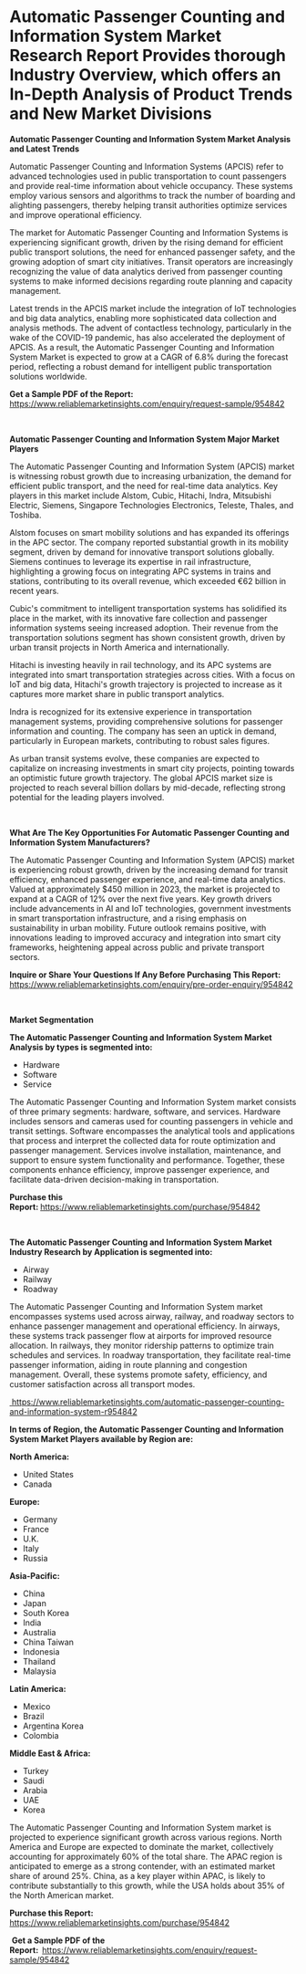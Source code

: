 <p><h1>Automatic Passenger Counting and Information System Market Research Report Provides thorough Industry Overview, which offers an In-Depth Analysis of Product Trends and New Market Divisions</h1></p><p><strong>Automatic Passenger Counting and Information System Market Analysis and Latest Trends</strong></p>
<p><p>Automatic Passenger Counting and Information Systems (APCIS) refer to advanced technologies used in public transportation to count passengers and provide real-time information about vehicle occupancy. These systems employ various sensors and algorithms to track the number of boarding and alighting passengers, thereby helping transit authorities optimize services and improve operational efficiency. </p><p>The market for Automatic Passenger Counting and Information Systems is experiencing significant growth, driven by the rising demand for efficient public transport solutions, the need for enhanced passenger safety, and the growing adoption of smart city initiatives. Transit operators are increasingly recognizing the value of data analytics derived from passenger counting systems to make informed decisions regarding route planning and capacity management.</p><p>Latest trends in the APCIS market include the integration of IoT technologies and big data analytics, enabling more sophisticated data collection and analysis methods. The advent of contactless technology, particularly in the wake of the COVID-19 pandemic, has also accelerated the deployment of APCIS. As a result, the Automatic Passenger Counting and Information System Market is expected to grow at a CAGR of 6.8% during the forecast period, reflecting a robust demand for intelligent public transportation solutions worldwide.</p></p>
<p><strong>Get a Sample PDF of the Report:&nbsp;</strong> <a href="https://www.reliablemarketinsights.com/enquiry/request-sample/954842?utm_campaign=1558&utm_medium=2&utm_source=Github&utm_content=ia&utm_term=18042025&utm_id=automatic-passenger-counting-and-information-system">https://www.reliablemarketinsights.com/enquiry/request-sample/954842</a></p>
<p>&nbsp;</p>
<p><strong>Automatic Passenger Counting and Information System Major Market Players</strong></p>
<p><p>The Automatic Passenger Counting and Information System (APCIS) market is witnessing robust growth due to increasing urbanization, the demand for efficient public transport, and the need for real-time data analytics. Key players in this market include Alstom, Cubic, Hitachi, Indra, Mitsubishi Electric, Siemens, Singapore Technologies Electronics, Teleste, Thales, and Toshiba.</p><p>Alstom focuses on smart mobility solutions and has expanded its offerings in the APC sector. The company reported substantial growth in its mobility segment, driven by demand for innovative transport solutions globally. Siemens continues to leverage its expertise in rail infrastructure, highlighting a growing focus on integrating APC systems in trains and stations, contributing to its overall revenue, which exceeded €62 billion in recent years.</p><p>Cubic's commitment to intelligent transportation systems has solidified its place in the market, with its innovative fare collection and passenger information systems seeing increased adoption. Their revenue from the transportation solutions segment has shown consistent growth, driven by urban transit projects in North America and internationally.</p><p>Hitachi is investing heavily in rail technology, and its APC systems are integrated into smart transportation strategies across cities. With a focus on IoT and big data, Hitachi's growth trajectory is projected to increase as it captures more market share in public transport analytics.</p><p>Indra is recognized for its extensive experience in transportation management systems, providing comprehensive solutions for passenger information and counting. The company has seen an uptick in demand, particularly in European markets, contributing to robust sales figures.</p><p>As urban transit systems evolve, these companies are expected to capitalize on increasing investments in smart city projects, pointing towards an optimistic future growth trajectory. The global APCIS market size is projected to reach several billion dollars by mid-decade, reflecting strong potential for the leading players involved.</p></p>
<p>&nbsp;</p>
<p><strong>What Are The Key Opportunities For Automatic Passenger Counting and Information System Manufacturers?</strong></p>
<p><p>The Automatic Passenger Counting and Information System (APCIS) market is experiencing robust growth, driven by the increasing demand for transit efficiency, enhanced passenger experience, and real-time data analytics. Valued at approximately $450 million in 2023, the market is projected to expand at a CAGR of 12% over the next five years. Key growth drivers include advancements in AI and IoT technologies, government investments in smart transportation infrastructure, and a rising emphasis on sustainability in urban mobility. Future outlook remains positive, with innovations leading to improved accuracy and integration into smart city frameworks, heightening appeal across public and private transport sectors.</p></p>
<p><strong>Inquire or Share Your Questions If Any Before Purchasing This Report:</strong> <a href="https://www.reliablemarketinsights.com/enquiry/pre-order-enquiry/954842?utm_campaign=1558&utm_medium=2&utm_source=Github&utm_content=ia&utm_term=18042025&utm_id=automatic-passenger-counting-and-information-system">https://www.reliablemarketinsights.com/enquiry/pre-order-enquiry/954842</a></p>
<p>&nbsp;</p>
<p><strong>Market Segmentation</strong></p>
<p><strong>The Automatic Passenger Counting and Information System Market Analysis by types is segmented into:</strong></p>
<p><ul><li>Hardware</li><li>Software</li><li>Service</li></ul></p>
<p><p>The Automatic Passenger Counting and Information System market consists of three primary segments: hardware, software, and services. Hardware includes sensors and cameras used for counting passengers in vehicle and transit settings. Software encompasses the analytical tools and applications that process and interpret the collected data for route optimization and passenger management. Services involve installation, maintenance, and support to ensure system functionality and performance. Together, these components enhance efficiency, improve passenger experience, and facilitate data-driven decision-making in transportation.</p></p>
<p><strong>Purchase this Report:&nbsp;</strong><a href="https://www.reliablemarketinsights.com/purchase/954842?utm_campaign=1558&utm_medium=2&utm_source=Github&utm_content=ia&utm_term=18042025&utm_id=automatic-passenger-counting-and-information-system">https://www.reliablemarketinsights.com/purchase/954842</a></p>
<p>&nbsp;</p>
<p><strong>The Automatic Passenger Counting and Information System Market Industry Research by Application is segmented into:</strong></p>
<p><ul><li>Airway</li><li>Railway</li><li>Roadway</li></ul></p>
<p><p>The Automatic Passenger Counting and Information System market encompasses systems used across airway, railway, and roadway sectors to enhance passenger management and operational efficiency. In airways, these systems track passenger flow at airports for improved resource allocation. In railways, they monitor ridership patterns to optimize train schedules and services. In roadway transportation, they facilitate real-time passenger information, aiding in route planning and congestion management. Overall, these systems promote safety, efficiency, and customer satisfaction across all transport modes.</p></p>
<p><a href="https://www.reliablemarketinsights.com/automatic-passenger-counting-and-information-system-r954842?utm_campaign=1558&utm_medium=2&utm_source=Github&utm_content=ia&utm_term=18042025&utm_id=automatic-passenger-counting-and-information-system">&nbsp;https://www.reliablemarketinsights.com/automatic-passenger-counting-and-information-system-r954842</a></p>
<p><strong>In terms of Region, the Automatic Passenger Counting and Information System Market Players available by Region are:</strong></p>
<p>
    <p> <strong> North America: </strong>
        <ul>
            <li>United States</li>
            <li>Canada</li>
        </ul>
        </p> 
    <p> <strong> Europe: </strong>
        <ul>
            <li>Germany</li>
            <li>France</li>
            <li>U.K.</li>
            <li>Italy</li>
            <li>Russia</li>
        </ul>
        </p> 
    <p> <strong> Asia-Pacific: </strong>
        <ul>
            <li>China</li>
            <li>Japan</li>
            <li>South Korea</li>
            <li>India</li>
            <li>Australia</li>
            <li>China Taiwan</li>
            <li>Indonesia</li>
            <li>Thailand</li>
            <li>Malaysia</li>
        </ul>
        </p> 
    <p> <strong> Latin America: </strong>
        <ul>
            <li>Mexico</li>
            <li>Brazil</li>
            <li>Argentina Korea</li>
            <li>Colombia</li>
        </ul>
        </p> 
    <p> <strong> Middle East & Africa: </strong>
        <ul>
            <li>Turkey</li>
            <li>Saudi</li>
            <li>Arabia</li>
            <li>UAE</li>
            <li>Korea</li>
        </ul>
    </p>
    </p>
<p><p>The Automatic Passenger Counting and Information System market is projected to experience significant growth across various regions. North America and Europe are expected to dominate the market, collectively accounting for approximately 60% of the total share. The APAC region is anticipated to emerge as a strong contender, with an estimated market share of around 25%. China, as a key player within APAC, is likely to contribute substantially to this growth, while the USA holds about 35% of the North American market.</p></p>
<p><strong>Purchase this Report: </strong><a href="https://www.reliablemarketinsights.com/purchase/954842?utm_campaign=1558&utm_medium=2&utm_source=Github&utm_content=ia&utm_term=18042025&utm_id=automatic-passenger-counting-and-information-system">https://www.reliablemarketinsights.com/purchase/954842</a></p>
<p>&nbsp;<strong>Get a Sample PDF of the Report:&nbsp;&nbsp;</strong><a href="https://www.reliablemarketinsights.com/enquiry/request-sample/954842?utm_campaign=1558&utm_medium=2&utm_source=Github&utm_content=ia&utm_term=18042025&utm_id=automatic-passenger-counting-and-information-system">https://www.reliablemarketinsights.com/enquiry/request-sample/954842</a></p>
<p><strong></strong></p>
<p><p></p><p></p><p></p></p>